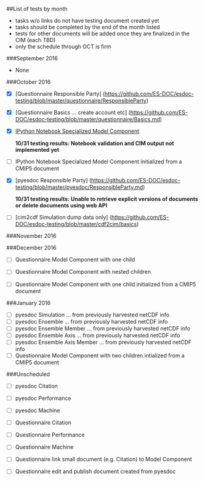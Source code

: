 ##List of tests by month
* tasks w/o links do not have testing document created yet
* tasks should be completed by the end of the month listed
* tests for other documents will be added once they are finalized in the CIM (each TBD)
* only the schedule through OCT is firm

###September 2016
 * None
  
###October 2016
  - [x] [Questionnaire Responsible Party] (https://github.com/ES-DOC/esdoc-testing/blob/master/questionnaire/ResponsibleParty)
  - [x] [Questionnaire Basics ... create account etc] (https://github.com/ES-DOC/esdoc-testing/blob/master/questionnaire/Basics.md)
  - [x] [IPython Notebook Specialized Model Component](https://github.com/ES-DOC/esdoc-testing/blob/master/notebook/ModelWithoutCMIP5.md)
  
    **10/31 testing results: Notebook validation and CIM output not implemented yet**
  - [ ] IPython Notebook Specialized Model Component initialized from a CMIP5 document
  - [x] [pyesdoc Responsible Party] (https://github.com/ES-DOC/esdoc-testing/blob/master/pyesdoc/ResponsibleParty.md)
  
    **10/31 testing results: Unable to retrieve explicit versions of documents or delete documents using web API**
  - [ ] [cim2cdf Simulation dump data only] (https://github.com/ES-DOC/esdoc-testing/blob/master/cdf2cim/basics)

###November 2016
  
###December 2016
  - [ ] Questionnaire Model Component with one child
  - [ ] Questionnaire Model Component with nested children 
  - [ ] Questionnaire Model Component with one child initialized from a CMIP5 document
  

###January 2016
  - [ ] pyesdoc Simulation ... from previously harvested netCDF info
  - [ ] pyesdoc Ensemble ... from previously harvested netCDF info
  - [ ] pyesdoc Ensemble Member ... from previously harvested netCDF info
  - [ ] pyesdoc Ensemble Axis ... from previously harvested netCDF info
  - [ ] pyesdoc Ensemble Axis Member ... from previously harvested netCDF info
  - [ ] Questionnaire Model Component with two children intialized from a CMIP5 document
  
###Unscheduled
  - [ ] pyesdoc Citation
  - [ ] pyesdoc Performance
  - [ ] pyesdoc Machine
  - [ ] Questionnaire Citation
  - [ ] Questionnaire Performance
  - [ ] Questionnaire Machine
  - [ ] Questionnaire link small document (e.g. Citation) to Model Component
  - [ ] Questionnaire edit and publish document created from pyesdoc

